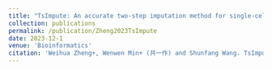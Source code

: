 ```yaml
---
title: "TsImpute: An accurate two-step imputation method for single-cell RNA-seq data"
collection: publications
permalink: /publication/Zheng2023TsImpute
date: 2023-12-1
venue: 'Bioinformatics'
citation: 'Weihua Zheng+, Wenwen Min+ (共一作) and Shunfang Wang. TsImpute: An accurate two-step imputation method for single-cell RNA-seq data. Bioinformatics, 39(12):btad731, 2023 (CCF B期刊, Top期刊)'
---
```


